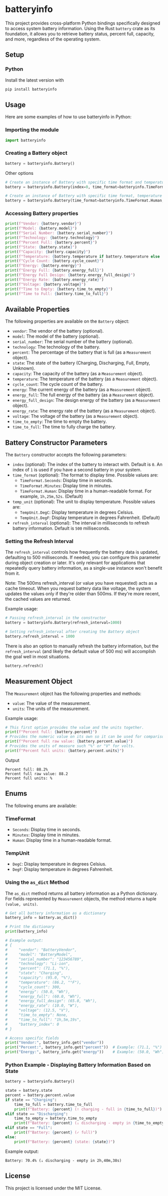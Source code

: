 # batteryinfo

This project provides cross-platform Python bindings specifically designed to access system battery information. Using the Rust `battery` crate as its foundation, it allows you to retrieve battery status, percent full, capacity, and more, regardless of the operating system.

## Setup

### Python

Install the latest version with

```sh
pip install batteryinfo
```

## Usage

Here are some examples of how to use batteryinfo in Python:

### Importing the module

```python
import batteryinfo
```

### Creating a Battery object

```py
battery = batteryinfo.Battery()
```

Other options

```py
# Create an instance of Battery with specific time format and temperature unit
battery = batteryinfo.Battery(index=0, time_format=batteryinfo.TimeFormat.Human, temp_unit=batteryinfo.TempUnit.DegC)

# Create an instance of Battery with specific time format, temperature unit, and refresh interval
battery = batteryinfo.Battery(time_format=batteryinfo.TimeFormat.Human, temp_unit=batteryinfo.TempUnit.DegF, refresh_interval=600)
```

### Accessing Battery properties

```python
print(f"Vendor: {battery.vendor}")
print(f"Model: {battery.model}")
print(f"Serial Number: {battery.serial_number}")
print(f"Technology: {battery.technology}")
print(f"Percent Full: {battery.percent}")
print(f"State: {battery.state}")
print(f"Capacity: {battery.capacity}")
print(f"Temperature: {battery.temperature if battery.temperature else 'N/A'}")
print(f"Cycle Count: {battery.cycle_count}")
print(f"Energy: {battery.energy}")
print(f"Energy Full: {battery.energy_full}")
print(f"Energy Full Design: {battery.energy_full_design}")
print(f"Energy Rate: {battery.energy_rate}")
print(f"Voltage: {battery.voltage}")
print(f"Time to Empty: {battery.time_to_empty}")
print(f"Time to Full: {battery.time_to_full}")
```

## Available Properties

The following properties are available on the `Battery` object:

- `vendor`: The vendor of the battery (optional).
- `model`: The model of the battery (optional).
- `serial_number`: The serial number of the battery (optional).
- `technology`: The technology of the battery.
- `percent`: The percentage of the battery that is full (as a `Measurement` object).
- `state`: The state of the battery (Charging, Discharging, Full, Empty, Unknown).
- `capacity`: The capacity of the battery (as a `Measurement` object).
- `temperature`: The temperature of the battery (as a `Measurement` object).
- `cycle_count`: The cycle count of the battery.
- `energy`: The current energy of the battery (as a `Measurement` object).
- `energy_full`: The full energy of the battery (as a `Measurement` object).
- `energy_full_design`: The design energy of the battery (as a `Measurement` object).
- `energy_rate`: The energy rate of the battery (as a `Measurement` object).
- `voltage`: The voltage of the battery (as a `Measurement` object).
- `time_to_empty`: The time to empty the battery.
- `time_to_full`: The time to fully charge the battery.

## Battery Constructor Parameters

The `Battery` constructor accepts the following parameters:

- `index` (optional): The index of the battery to interact with. Default is `0`. An index of `1` is used if you have a second battery in your system.
- `time_format` (optional): The format to display time. Possible values are:
  - `TimeFormat.Seconds`: Display time in seconds.
  - `TimeFormat.Minutes`: Display time in minutes.
  - `TimeFormat.Human`: Display time in a human-readable format. For example, `1h,25m,52s`. (Default)
- `temp_unit` (optional): The unit to display temperature. Possible values are:
  - `TempUnit.DegC`: Display temperature in degrees Celsius.
  - `TempUnit.DegF`: Display temperature in degrees Fahrenheit. (Default)
- `refresh_interval` (optional): The interval in milliseconds to refresh battery information. Default is `500` milliseconds.

### Setting the Refresh Interval

The `refresh_interval` controls how frequently the battery data is updated, defaulting to 500 milliseconds. If needed, you can configure this parameter during object creation or later. It's only relevant for applications that repeatedly query battery information, as a single-use instance won't benefit from it.

Note: The 500ms refresh_interval (or value you have requested) acts as a cache timeout. When you request battery data like voltage, the system updates the values only if they're older than 500ms. If they're more recent, the cached values are returned.

Example usage:

```py
# Passing refresh_interval in the constructor
battery = batteryinfo.Battery(refresh_interval=1000)

# Setting refresh_interval after creating the Battery object
battery.refresh_interval = 1000
```

There is also an option to manually refresh the battery information, but the `refresh_interval` (and likely the default value of 500 ms) will accomplish the goal well in most situations.

```python
battery.refresh()
```

## Measurement Object

The `Measurement` object has the following properties and methods:

- `value`: The value of the measurement.
- `units`: The units of the measurement.

Example usage:

```py
# This first option provides the value and the units together.
print(f"Percent full: {battery.percent}")
# Provides the numeric value on its own so it can be used for comparisons and calculations.
print(f"Percent full raw value: {battery.percent.value}")
# Provides the units of measure such "%" or "V" for volts.
print(f"Percent full units: {battery.percent.units}")
```

Output

```text
Percent full: 88.2%
Percent full raw value: 88.2
Percent full units: %
```

## Enums

The following enums are available:

### TimeFormat

- `Seconds`: Display time in seconds.
- `Minutes`: Display time in minutes.
- `Human`: Display time in a human-readable format.

### TempUnit

- `DegC`: Display temperature in degrees Celsius.
- `DegF`: Display temperature in degrees Fahrenheit.

### Using the `as_dict` Method

The `as_dict` method returns all battery information as a Python dictionary. For fields represented by `Measurement` objects, the method returns a tuple `(value, units)`.

```python
# Get all battery information as a dictionary
battery_info = battery.as_dict()

# Print the dictionary
print(battery_info)

# Example output:
# {
#     "vendor": "BatteryVendor",
#     "model": "BatteryModel",
#     "serial_number": "123456789",
#     "technology": "Li-ion",
#     "percent": (71.1, "%"),
#     "state": "Charging",
#     "capacity": (95.0, "%"),
#     "temperature": (86.2, "°F"),
#     "cycle_count": 300,
#     "energy": (50.0, "Wh"),
#     "energy_full": (60.0, "Wh"),
#     "energy_full_design": (65.0, "Wh"),
#     "energy_rate": (10.0, "W"),
#     "voltage": (12.5, "V"),
#     "time_to_empty": None,
#     "time_to_full": "1h,5m,19s",
#     "battery_index": 0
# }

# Access specific fields
print("Vendor:", battery_info.get("vendor"))
print("Percent:", battery_info.get("percent"))  # Example: (71.1, "%")
print("Energy:", battery_info.get("energy"))    # Example: (50.0, "Wh")
```

### Python Example - Displaying Battery Information Based on State

```python
battery = batteryinfo.Battery()

state = battery.state
percent = battery.percent.value
if state == "Charging":
    time_to_full = battery.time_to_full
    print(f"Battery: {percent} (⇡ charging - full in {time_to_full})")
elif state == "Discharging":
    time_to_empty = battery.time_to_empty
    print(f"Battery: {percent} (⇣ discharging - empty in {time_to_empty})")
elif state == "Full":
    print(f"Battery: {percent} (✓ full)")
else:
    print(f"Battery: {percent} (state: {state})")
```

Example output:

```text
Battery: 70.4% (⇣ discharging - empty in 2h,40m,38s)
```

## License

This project is licensed under the MIT License.

